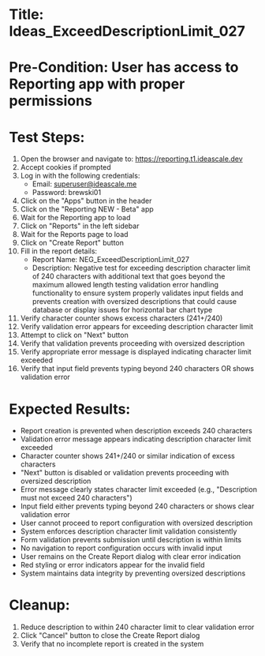 # Title: Ideas_ExceedDescriptionLimit_027

# Pre-Condition: User has access to Reporting app with proper permissions

# Test Steps:
1. Open the browser and navigate to: https://reporting.t1.ideascale.dev
2. Accept cookies if prompted
3. Log in with the following credentials:
   - Email: superuser@ideascale.me
   - Password: brewski01
4. Click on the "Apps" button in the header
5. Click on the "Reporting NEW - Beta" app
6. Wait for the Reporting app to load
7. Click on "Reports" in the left sidebar
8. Wait for the Reports page to load
9. Click on "Create Report" button
10. Fill in the report details:
    - Report Name: NEG_ExceedDescriptionLimit_027
    - Description: Negative test for exceeding description character limit of 240 characters with additional text that goes beyond the maximum allowed length testing validation error handling functionality to ensure system properly validates input fields and prevents creation with oversized descriptions that could cause database or display issues for horizontal bar chart type
11. Verify character counter shows excess characters (241+/240)
12. Verify validation error appears for exceeding description character limit
13. Attempt to click on "Next" button
14. Verify that validation prevents proceeding with oversized description
15. Verify appropriate error message is displayed indicating character limit exceeded
16. Verify that input field prevents typing beyond 240 characters OR shows validation error

# Expected Results:
- Report creation is prevented when description exceeds 240 characters
- Validation error message appears indicating description character limit exceeded
- Character counter shows 241+/240 or similar indication of excess characters
- "Next" button is disabled or validation prevents proceeding with oversized description
- Error message clearly states character limit exceeded (e.g., "Description must not exceed 240 characters")
- Input field either prevents typing beyond 240 characters or shows clear validation error
- User cannot proceed to report configuration with oversized description
- System enforces description character limit validation consistently
- Form validation prevents submission until description is within limits
- No navigation to report configuration occurs with invalid input
- User remains on the Create Report dialog with clear error indication
- Red styling or error indicators appear for the invalid field
- System maintains data integrity by preventing oversized descriptions

# Cleanup:
1. Reduce description to within 240 character limit to clear validation error
2. Click "Cancel" button to close the Create Report dialog
3. Verify that no incomplete report is created in the system